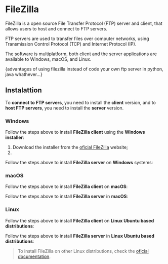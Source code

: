# FileZilla

FileZilla is a open source File Transfer Protocol (FTP) server and client, that allows users to host and connect to FTP servers. 

FTP servers are used to transfer files over computer networks, using Transmission Control Protocol (TCP) and Internet Protocol (IP).

The software is multiplatform, both client and the server applications are available to Windows, macOS, and Linux.

{advantages of using filezilla instead of code your own ftp server in python, java whathever...}

## Instalattion

To **connect to FTP servers**, you need to install the **client** version, and to **host FTP servers**, you need to install the **server** version.

### Windows

Follow the steps above to install **FileZilla client** using the **Windows installer**:

1. Download the installer from the [oficial FileZilla](https://filezilla-project.org/download.php) website;
2. 

Follow the steps above to install **FileZilla server** on **Windows** systems:

### macOS

Follow the steps above to install **FileZilla client** on **macOS**:

Follow the steps above to install **FileZilla server** in **macOS**:

### Linux

Follow the steps above to install **FileZilla client** on **Linux Ubuntu based distributions**:

Follow the steps above to install **FileZilla server** in **Linux Ubuntu based distributions**:

> To install FileZilla on other Linux distributions, check the [oficial documentation]().
